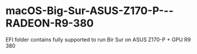 # macOS-Big-Sur-ASUS-Z170-P---RADEON-R9-380
EFI folder contains fully supported to run Bir Sur on ASUS Z170-P + GPU R9 380

